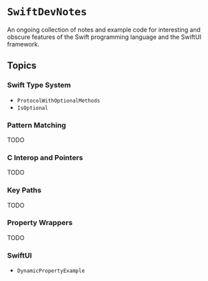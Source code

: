 # ``SwiftDevNotes``

An ongoing collection of notes and example code for interesting and obscure features
of the Swift programming language and the SwiftUI framework.

## Topics

### Swift Type System

- ``ProtocolWithOptionalMethods``
- ``IsOptional``

### Pattern Matching

TODO

### C Interop and Pointers

TODO

### Key Paths

TODO

### Property Wrappers

TODO

### SwiftUI

- ``DynamicPropertyExample``

